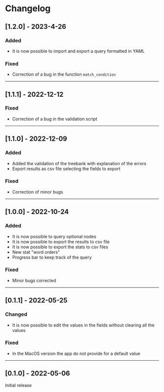 # Changelog

## [1.2.0] - 2023-4-26

### Added

- It is now possible to import and export a query formatted in YAML

### Fixed

- Correction of a bug in the function `match_condition`

***

## [1.1.1] - 2022-12-12

### Fixed

- Correction of a bug in the validation script

***

## [1.1.0] - 2022-12-09

### Added

- Added the validation of the treebank with explanation of the errors
- Export results as csv file selecting the fields to export

### Fixed

- Correction of minor bugs

***

## [1.0.0] - 2022-10-24

### Added

- It is now possible to query optional nodes
- It is now possible to export the results to csv file
- It is now possible to export the stats to csv files
- New stat "word orders"
- Progress bar to keep track of the query

### Fixed

- Minor bugs corrected

***

## [0.1.1] - 2022-05-25

### Changed

- It is now possible to edit the values in the fields without clearing all the values

### Fixed

- In the MacOS version the app do not provide for a default value

***

## [0.1.0] - 2022-05-06

Initial release
